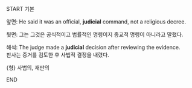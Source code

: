 START
기본

앞면:
He said it was an official, **judicial** command, not a religious decree. 

뒷면:
그는 그것은 공식적이고 법률적인 명령이지 종교적 명령이 아니라고 말했다.

해석:
The judge made a **judicial** decision after reviewing the evidence.  
판사는 증거를 검토한 후 사법적 결정을 내렸다.

{형} 사법의, 재판의
<!--ID: 1743044184693-->
END

